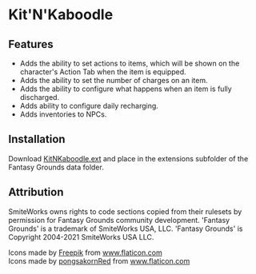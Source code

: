# Kit'N'Kaboodle
## Features
* Adds the ability to set actions to items, which will be shown on the character's Action Tab when the item is equipped.
* Adds the ability to set the number of charges on an item.
* Adds the ability to configure what happens when an item is fully discharged.
* Adds ability to configure daily recharging.
* Adds inventories to NPCs.

## Installation
Download [KitNKaboodle.ext](https://github.com/rhagelstrom/releases) and place in the extensions subfolder of the Fantasy Grounds data folder.

## Attribution
SmiteWorks owns rights to code sections copied from their rulesets by permission for Fantasy Grounds community development.
'Fantasy Grounds' is a trademark of SmiteWorks USA, LLC.
'Fantasy Grounds' is Copyright 2004-2021 SmiteWorks USA LLC.

<div>Icons made by <a href="https://www.freepik.com" title="Freepik">Freepik</a> from <a href="https://www.flaticon.com/" title="Flaticon">www.flaticon.com</a></div>
<div>Icons made by <a href="https://www.flaticon.com/authors/pongsakornred" title="pongsakornRed">pongsakornRed</a> from <a href="https://www.flaticon.com/" title="Flaticon">www.flaticon.com</a></div>
